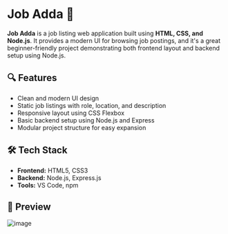 # Job Adda 💼

**Job Adda** is a job listing web application built using **HTML, CSS, and Node.js**. It provides a modern UI for browsing job postings, and it's a great beginner-friendly project demonstrating both frontend layout and backend setup using Node.js.

## 🔍 Features

- Clean and modern UI design
- Static job listings with role, location, and description
- Responsive layout using CSS Flexbox
- Basic backend setup using Node.js and Express
- Modular project structure for easy expansion

## 🛠️ Tech Stack

- **Frontend:** HTML5, CSS3  
- **Backend:** Node.js, Express.js  
- **Tools:** VS Code, npm

## 📸 Preview
![image](https://github.com/user-attachments/assets/f58a4096-958c-476b-981f-23dc7a900ee6)
